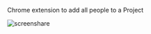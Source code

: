 Chrome extension to add all people to a Project

![screenshare](http://cl.ly/image/1v28360B3t3x/harvest_extension.gif)
